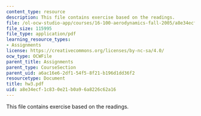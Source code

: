 ```yaml
---
content_type: resource
description: This file contains exercise based on the readings.
file: /ol-ocw-studio-app/courses/16-100-aerodynamics-fall-2005/a8e34ecf1c830e21b0a96a8226c62a16_hw3.pdf
file_size: 115995
file_type: application/pdf
learning_resource_types:
- Assignments
license: https://creativecommons.org/licenses/by-nc-sa/4.0/
ocw_type: OCWFile
parent_title: Assignments
parent_type: CourseSection
parent_uid: a6ac16e6-2df1-54f5-8f21-b196d1dd36f2
resourcetype: Document
title: hw3.pdf
uid: a8e34ecf-1c83-0e21-b0a9-6a8226c62a16
---
```

This file contains exercise based on the readings.